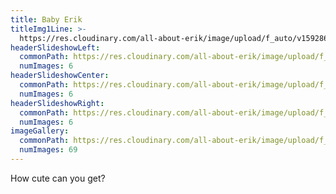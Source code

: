 ```yaml
---
title: Baby Erik
titleImg1Line: >-
  https://res.cloudinary.com/all-about-erik/image/upload/f_auto/v1592865636/Archives/08.%20Baby%20Erik/baby_erik.png
headerSlideshowLeft:
  commonPath: https://res.cloudinary.com/all-about-erik/image/upload/f_auto/v1592865654/Archives/08.%20Baby%20Erik/header-slideshows/1.%20left/baby-erik_slideshow-left_
  numImages: 6
headerSlideshowCenter:
  commonPath: https://res.cloudinary.com/all-about-erik/image/upload/f_auto/v1592865655/Archives/08.%20Baby%20Erik/header-slideshows/2.%20center/baby-erik_slideshow-center_
  numImages: 6
headerSlideshowRight:
  commonPath: https://res.cloudinary.com/all-about-erik/image/upload/f_auto/v1592865656/Archives/08.%20Baby%20Erik/header-slideshows/3.%20right/baby-erik_slideshow-right_
  numImages: 6
imageGallery:
  commonPath: https://res.cloudinary.com/all-about-erik/image/upload/f_auto/v1592865653/Archives/08.%20Baby%20Erik/gallery/baby-erik_gallery-img_
  numImages: 69
---
```

How cute can you get?